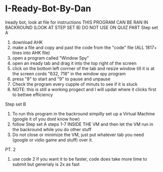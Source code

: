 # I-Ready-Bot-By-Dan
Iready bot, look at file for instructions
THIS PROGRAM CAN BE RAN IN BACKROUND (LOOK AT STEP SET B)
DO NOT USE ON QUIZ PART
Step set A
1. download AHK
2. make a file and copy and past the code from the "code" file (ALL 1817+ lines into AHK file)
3. open a program called "Window Spy"
5. open an iready tab and drag it into the top right of the screen
6. click on the bottom left corrner of the tab and resize window till it is at the screen cords "632, 718" in the window spy program
7. press "8" to start and "9" to pause and unpause
8. Check the program every cupple of minuts to see if it is stuck
9. NOTE: this is still a working progect and I will updat where it clicks first to bettwe efficiency

Step set B
1. To run this program in the backround simpilly set up a Virtual Machine (google it of you dont know how)
2. follow Step set A steps 1-7 INSIDE THE VM and then let the VM run in the backround while you do other stuff
3. Do not close or minimize the VM, just put whatever tab you need (google or vidio game and stuff) over it.

PT. 2
1. use code 2 if you want it to be faster, code does take more time to submit but generialy is 2x as fast 
